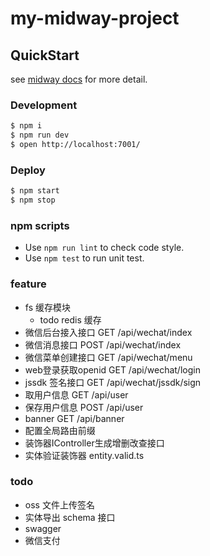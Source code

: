 # my-midway-project

## QuickStart

<!-- add docs here for user -->

see [midway docs][midway] for more detail.

### Development

```bash
$ npm i
$ npm run dev
$ open http://localhost:7001/
```

### Deploy

```bash
$ npm start
$ npm stop
```

### npm scripts

- Use `npm run lint` to check code style.
- Use `npm test` to run unit test.


[midway]: https://midwayjs.org

### feature
- fs 缓存模块
    - todo redis 缓存
- 微信后台接入接口 GET /api/wechat/index
- 微信消息接口 POST /api/wechat/index
- 微信菜单创建接口 GET /api/wechat/menu
- web登录获取openid GET /api/wechat/login
- jssdk 签名接口 GET /api/wechat/jssdk/sign
- 取用户信息 GET /api/user
- 保存用户信息 POST /api/user
- banner GET /api/banner
- 配置全局路由前缀
- 装饰器IController生成增删改查接口
- 实体验证装饰器 entity.valid.ts

### todo
- oss 文件上传签名
- 实体导出 schema 接口
- swagger
- 微信支付


